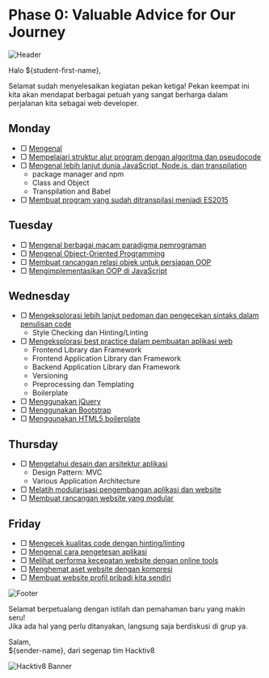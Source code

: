 # Phase 0: Valuable Advice for Our Journey

![Header](images/header.png)

Halo ${student-first-name},

Selamat sudah menyelesaikan kegiatan pekan ketiga! Pekan keempat ini kita akan mendapat berbagai petuah yang sangat berharga dalam perjalanan kita sebagai web developer.

## Monday

- ▢ [Mengenal ]()
- ▢ [Mempelajari struktur alur program dengan algoritma dan pseudocode](week-4/algorithm-pseudocode.md)
- ▢ [Mengenal lebih lanjut dunia JavaScript, Node.js, dan transpilation](week-4/js-world.md)
  - package manager and npm
  - Class and Object
  - Transpilation and Babel
- ▢ [Membuat program yang sudah ditranspilasi menjadi ES2015](week-4/js-transpiled.md)

## Tuesday

- ▢ [Mengenal berbagai macam paradigma pemrograman](week-4/programming-paradigm.md)
- ▢ [Mengenal Object-Oriented Programming](week-4/oop-basics.md)
- ▢ [Membuat rancangan relasi objek untuk persiapan OOP](week-4/oop-design.md)
- ▢ [Mengimplementasikan OOP di JavaScript](week-4/oop-implementation.md)

## Wednesday

- ▢ [Mengeksplorasi lebih lanjut pedoman dan pengecekan sintaks dalam penulisan code](week-4/.md)
  - Style Checking dan Hinting/Linting
- ▢ [Mengeksplorasi best practice dalam pembuatan aplikasi web](week-4/.md)
  - Frontend Library dan Framework
  - Frontend Application Library dan Framework
  - Backend Application Library dan Framework
  - Versioning
  - Preprocessing dan Templating
  - Boilerplate
- ▢ [Menggunakan jQuery](week-4/jquery.md)
- ▢ [Menggunakan Bootstrap](week-4/bootstrap.md)
- ▢ [Menggunakan HTML5 boilerplate](week-4/html5-boilerplate.md)

## Thursday

- ▢ [Mengetahui desain dan arsitektur aplikasi](week-4/app-design-architecture.md)
  - Design Pattern: MVC
  - Various Application Architecture
- ▢ [Melatih modularisasi pengembangan aplikasi dan website](week-4/modularization.md)
- ▢ [Membuat rancangan website yang modular](week-4/modular-design.md)

## Friday

- ▢ [Mengecek kualitas code dengan hinting/linting](week-4/hinting-linting.md)
- ▢ [Mengenal cara pengetesan aplikasi](week-4/testing.md)
- ▢ [Melihat performa kecepatan website dengan online tools](week-4/website-speed.md)
- ▢ [Menghemat aset website dengan kompresi](week-4/assets-compression.md)
- ▢ [Membuat website profil pribadi kita sendiri](week-4/.md)

![Footer](images/footer.png)

Selamat berpetualang dengan istilah dan pemahaman baru yang makin seru!  
Jika ada hal yang perlu ditanyakan, langsung saja berdiskusi di grup ya.

Salam,  
${sender-name}, dari segenap tim Hacktiv8

![Hacktiv8 Banner](images/hacktiv8-banner.png)
